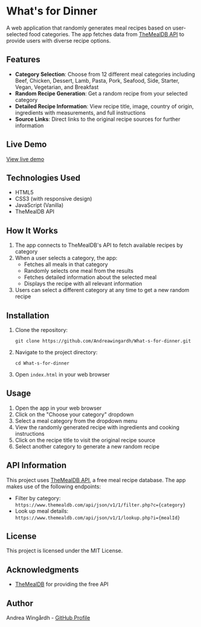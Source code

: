 # What's for Dinner

A web application that randomly generates meal recipes based on user-selected food categories. The app fetches data from [TheMealDB API](https://www.themealdb.com/) to provide users with diverse recipe options.

## Features

- **Category Selection**: Choose from 12 different meal categories including Beef, Chicken, Dessert, Lamb, Pasta, Pork, Seafood, Side, Starter, Vegan, Vegetarian, and Breakfast
- **Random Recipe Generation**: Get a random recipe from your selected category
- **Detailed Recipe Information**: View recipe title, image, country of origin, ingredients with measurements, and full instructions
- **Source Links**: Direct links to the original recipe sources for further information

## Live Demo

[View live demo](https://andreawingardh.github.io/What-s-for-dinner/)

## Technologies Used

- HTML5
- CSS3 (with responsive design)
- JavaScript (Vanilla)
- TheMealDB API

## How It Works

1. The app connects to TheMealDB's API to fetch available recipes by category
2. When a user selects a category, the app:
   - Fetches all meals in that category
   - Randomly selects one meal from the results
   - Fetches detailed information about the selected meal
   - Displays the recipe with all relevant information
3. Users can select a different category at any time to get a new random recipe

## Installation

1. Clone the repository:
   ```
   git clone https://github.com/Andreawingardh/What-s-for-dinner.git
   ```
2. Navigate to the project directory:
   ```
   cd What-s-for-dinner
   ```
3. Open `index.html` in your web browser

## Usage

1. Open the app in your web browser
2. Click on the "Choose your category" dropdown
3. Select a meal category from the dropdown menu
4. View the randomly generated recipe with ingredients and cooking instructions
5. Click on the recipe title to visit the original recipe source
6. Select another category to generate a new random recipe

## API Information

This project uses [TheMealDB API](https://www.themealdb.com/), a free meal recipe database. The app makes use of the following endpoints:

- Filter by category: `https://www.themealdb.com/api/json/v1/1/filter.php?c={category}`
- Look up meal details: `https://www.themealdb.com/api/json/v1/1/lookup.php?i={mealId}`


## License

This project is licensed under the MIT License.

## Acknowledgments

- [TheMealDB](https://www.themealdb.com/) for providing the free API

## Author

Andrea Wingårdh - [GitHub Profile](https://github.com/Andreawingardh)
